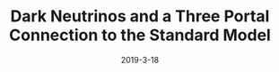 ---
title: 'Dark Neutrinos and a Three Portal Connection to the Standard Model'
pub_number: 19
authors: Peter Ballett, Matheus Hostert, Silvia Pascoli
collection: publication
permalink: /publication/2019-3-18-DarkNeutrinosandaThreePortalConnectiontotheStandardModel
date: 2019-3-18
venue: Phys.Rev.D 
paperurl: 'https://arxiv.org/abs/1903.07589'
citation_notitle: 'Peter Ballett, Matheus Hostert, Silvia Pascoli, Phys.Rev.D 101 (2020) 11 115025'
citation: 'Dark Neutrinos and a Three Portal Connection to the Standard Model, Peter Ballett, Matheus Hostert, Silvia Pascoli, Phys.Rev.D 101 (2020) 11 115025'
eprint: '1903.07589'

---